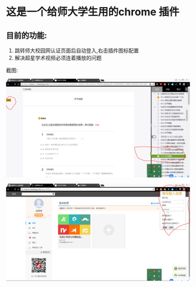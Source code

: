 # 这是一个给师大学生用的chrome 插件

## 目前的功能:

1. 跳转师大校园网认证页面后自动登入,右击插件图标配置
2. 解决超星学术视频必须连着播放的问题

截图:

![超星网](https://github.com/lyreal666/miscellaneous/blob/master/chromePlugins/screenShoot/chaoXing.png?raw=true)

![师大wifi](https://github.com/lyreal666/miscellaneous/blob/master/chromePlugins/screenShoot/jxnuWifi.png?raw=true)